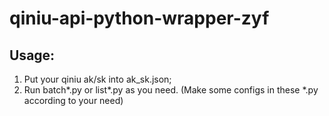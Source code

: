 # qiniu-api-python-wrapper-zyf

## Usage:
1. Put your qiniu ak/sk into ak_sk.json;
2. Run batch*.py or list*.py as you need. (Make some configs in these *.py according to your need)
